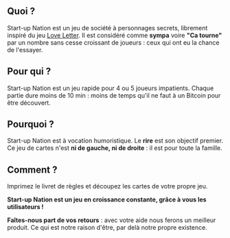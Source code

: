 
## Quoi ?

Start-up Nation est un jeu de société à personnages secrets, librement inspiré du jeu [Love Letter](https://boardgamegeek.com/boardgame/129622/love-letter).
Il est considéré comme **sympa** voire **"Ca tourne"** par un nombre sans cesse croissant de joueurs : ceux qui ont eu la chance de l'essayer.


## Pour qui ?

Start-up Nation est un jeu rapide pour 4 ou 5 joueurs impatients. Chaque partie dure moins de 10 min : 
moins de temps qu'il ne faut à un Bitcoin pour être découvert.


## Pourquoi ?

Start-up Nation est à vocation humoristique. Le **rire** est son objectif premier.
Ce jeu de cartes n'est **ni de gauche, ni de droite** : il est pour toute la famille.



## Comment ?

Imprimez le livret de règles et découpez les cartes de votre propre jeu.

**Start-up Nation est un jeu en croissance constante, grâce à vous les utilisateurs !** 

**Faîtes-nous part de vos retours** : avec votre aide nous ferons un meilleur produit. 
Ce qui est notre raison d'être, par delà notre propre existence.

